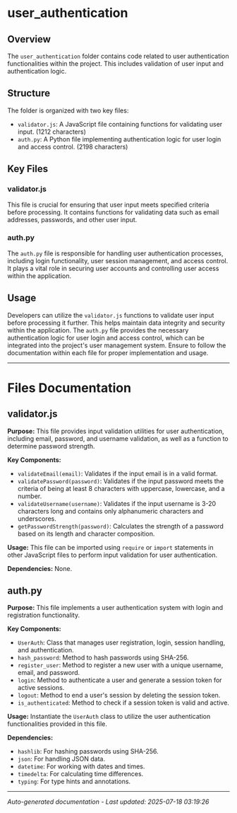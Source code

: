 # user_authentication

## Overview
The `user_authentication` folder contains code related to user authentication functionalities within the project. This includes validation of user input and authentication logic.

## Structure
The folder is organized with two key files:
- `validator.js`: A JavaScript file containing functions for validating user input. (1212 characters)
- `auth.py`: A Python file implementing authentication logic for user login and access control. (2198 characters)

## Key Files
### validator.js
This file is crucial for ensuring that user input meets specified criteria before processing. It contains functions for validating data such as email addresses, passwords, and other user input.

### auth.py
The `auth.py` file is responsible for handling user authentication processes, including login functionality, user session management, and access control. It plays a vital role in securing user accounts and controlling user access within the application.

## Usage
Developers can utilize the `validator.js` functions to validate user input before processing it further. This helps maintain data integrity and security within the application. The `auth.py` file provides the necessary authentication logic for user login and access control, which can be integrated into the project's user management system. Ensure to follow the documentation within each file for proper implementation and usage.

---

# Files Documentation

## validator.js

**Purpose:** This file provides input validation utilities for user authentication, including email, password, and username validation, as well as a function to determine password strength.

**Key Components:**
- `validateEmail(email)`: Validates if the input email is in a valid format.
- `validatePassword(password)`: Validates if the input password meets the criteria of being at least 8 characters with uppercase, lowercase, and a number.
- `validateUsername(username)`: Validates if the input username is 3-20 characters long and contains only alphanumeric characters and underscores.
- `getPasswordStrength(password)`: Calculates the strength of a password based on its length and character composition.

**Usage:** This file can be imported using `require` or `import` statements in other JavaScript files to perform input validation for user authentication.

**Dependencies:** None.

## auth.py

**Purpose:** This file implements a user authentication system with login and registration functionality.

**Key Components:**
- `UserAuth`: Class that manages user registration, login, session handling, and authentication.
- `hash_password`: Method to hash passwords using SHA-256.
- `register_user`: Method to register a new user with a unique username, email, and password.
- `login`: Method to authenticate a user and generate a session token for active sessions.
- `logout`: Method to end a user's session by deleting the session token.
- `is_authenticated`: Method to check if a session token is valid and active.

**Usage:** Instantiate the `UserAuth` class to utilize the user authentication functionalities provided in this file.

**Dependencies:** 
- `hashlib`: For hashing passwords using SHA-256.
- `json`: For handling JSON data.
- `datetime`: For working with dates and times.
- `timedelta`: For calculating time differences.
- `typing`: For type hints and annotations.

---
*Auto-generated documentation - Last updated: 2025-07-18 03:19:26*
